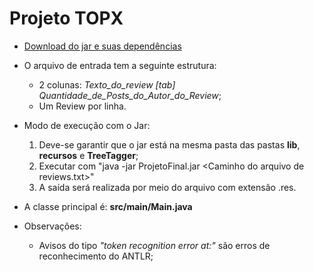 # Projeto TOPX

* [Download do jar e suas dependências](https://www.dropbox.com/s/5jlz4asb49swuwz/TopX.zip?dl=0)
* O arquivo de entrada tem a seguinte estrutura:
    * 2 colunas: *Texto_do_review [tab] Quantidade_de_Posts_do_Autor_do_Review*;
    * Um Review por linha.

* Modo de execução com o Jar:
    1. Deve-se garantir que o jar está na mesma pasta das pastas **lib**, **recursos** e **TreeTagger**;
    2. Executar com "java -jar ProjetoFinal.jar \<Caminho do arquivo de reviews.txt\>"
    3. A saída será realizada por meio do arquivo com extensão <arquivodereviews>.res.

* A classe principal é: **src/main/Main.java**

* Observações:
    * Avisos do tipo *"token recognition error at:"* são erros de reconhecimento do ANTLR;
